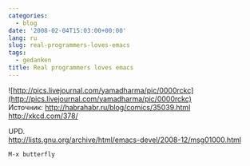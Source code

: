 ```yaml
---
categories:
  - blog
date: '2008-02-04T15:03:00+00:00'
lang: ru
slug: real-programmers-loves-emacs
tags:
  - gedanken
title: Real programmers loves emacs
---
```




![http://pics.livejournal.com/yamadharma/pic/0000rckc](http://pics.livejournal.com/yamadharma/pic/0000rckc)  
Источник: <http://habrahabr.ru/blog/comics/35039.html>  
<http://xkcd.com/378/>  
  
UPD.   
<http://lists.gnu.org/archive/html/emacs-devel/2008-12/msg01000.html>
  
`M-x butterfly`

